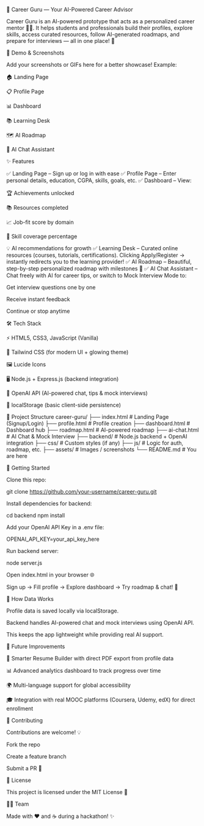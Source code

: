 🌟 Career Guru — Your AI-Powered Career Advisor

Career Guru is an AI-powered prototype that acts as a personalized career mentor 🧑‍💻.
It helps students and professionals build their profiles, explore skills, access curated resources, follow AI-generated roadmaps, and prepare for interviews — all in one place! 🎯

📸 Demo & Screenshots

Add your screenshots or GIFs here for a better showcase!
Example:

🏠 Landing Page

📋 Profile Page

📊 Dashboard

📚 Learning Desk

🗺️ AI Roadmap

🤖 AI Chat Assistant

✨ Features

✅ Landing Page – Sign up or log in with ease
✅ Profile Page – Enter personal details, education, CGPA, skills, goals, etc.
✅ Dashboard – View:

🏆 Achievements unlocked

📚 Resources completed

📈 Job-fit score by domain

🎯 Skill coverage percentage

💡 AI recommendations for growth
✅ Learning Desk – Curated online resources (courses, tutorials, certifications). Clicking Apply/Register → instantly redirects you to the learning provider!
✅ AI Roadmap – Beautiful, step-by-step personalized roadmap with milestones 🌈
✅ AI Chat Assistant – Chat freely with AI for career tips, or switch to Mock Interview Mode to:

Get interview questions one by one

Receive instant feedback

Continue or stop anytime

🛠️ Tech Stack

⚡ HTML5, CSS3, JavaScript (Vanilla)

🎨 Tailwind CSS (for modern UI + glowing theme)

🖼️ Lucide Icons

🖥️ Node.js + Express.js (backend integration)

🔗 OpenAI API (AI-powered chat, tips & mock interviews)

💾 localStorage (basic client-side persistence)

📂 Project Structure
career-guru/
├── index.html          # Landing Page (Signup/Login)
├── profile.html        # Profile creation
├── dashboard.html      # Dashboard hub
├── roadmap.html        # AI-powered roadmap
├── ai-chat.html        # AI Chat & Mock Interview
├── backend/            # Node.js backend + OpenAI integration
├── css/                # Custom styles (if any)
├── js/                 # Logic for auth, roadmap, etc.
├── assets/             # Images / screenshots
└── README.md           # You are here

🚀 Getting Started

Clone this repo:

git clone https://github.com/your-username/career-guru.git


Install dependencies for backend:

cd backend
npm install


Add your OpenAI API Key in a .env file:

OPENAI_API_KEY=your_api_key_here


Run backend server:

node server.js


Open index.html in your browser 🌐

Sign up → Fill profile → Explore dashboard → Try roadmap & chat! 🎉

🔑 How Data Works

Profile data is saved locally via localStorage.

Backend handles AI-powered chat and mock interviews using OpenAI API.

This keeps the app lightweight while providing real AI support.

🎯 Future Improvements

📄 Smarter Resume Builder with direct PDF export from profile data

📊 Advanced analytics dashboard to track progress over time

🌍 Multi-language support for global accessibility

🎓 Integration with real MOOC platforms (Coursera, Udemy, edX) for direct enrollment

🤝 Contributing

Contributions are welcome! 💡

Fork the repo

Create a feature branch

Submit a PR 🚀

📜 License

This project is licensed under the MIT License 📝

👨‍💻 Team

Made with ❤️ and ☕ during a hackathon! ✨
